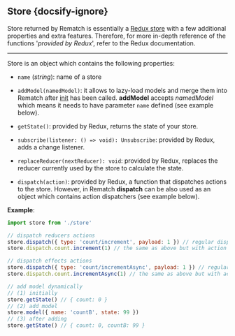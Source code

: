 ## Store {docsify-ignore}

Store returned by Rematch is essentially a [Redux store](https://redux.js.org/api/store) with a few additional properties and extra features. Therefore, for more in-depth reference of the functions '*provided by Redux*', refer to the Redux documentation.

---

Store is an object which contains the following properties:

- `name` (*string*): name of a store

- `addModel(namedModel)`: it allows to lazy-load models and merge them into Rematch after [init](api/reference.md#init) has been called. **addModel** accepts *namedModel* which means it needs to have parameter `name` defined (see example below).

- `getState()`: provided by Redux, returns the state of your store.

- `subscribe(listener: () => void): Unsubscribe`: provided by Redux, adds a change listener.

- `replaceReducer(nextReducer): void`: provided by Redux, replaces the reducer currently used by the store to calculate the state.

- `dispatch(action)`: provided by Redux, a function that dispatches actions to the store. However, in Rematch **dispatch** can be also used as an object which contains action dispatchers (see example below).

**Example**:

```javascript
import store from './store'

// dispatch reducers actions
store.dispatch({ type: 'count/increment', payload: 1 }) // regular dispatch usage
store.dispatch.count.increment(1) // the same as above but with action dispatcher

// dispatch effects actions
store.dispatch({ type: 'count/incrementAsync', payload: 1 }) // regular dispatch usage
store.dispatch.count.incrementAsync(1) // the same as above but with action dispatcher

// add model dynamically
// (1) initially
store.getState() // { count: 0 }
// (2) add model
store.model({ name: 'countB', state: 99 })
// (3) after adding
store.getState() // { count: 0, countB: 99 }
```
